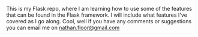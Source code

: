 This is my Flask repo, where I am learning how to use some of the features that can be found in the Flask framework.
I will include what features I've covered as I go along.
Cool, well if you have any comments or suggestions you can email me on nathan.floor@gmail.com
